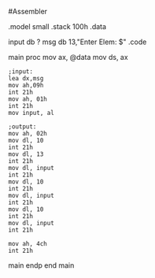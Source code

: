 #Assembler

.model small
.stack 100h
.data

input db ?
msg db 13,"Enter Elem: $"
.code

main proc
    mov ax, @data
    mov ds, ax
    
    ;input:
    lea dx,msg 
    mov ah,09h 
    int 21h 
    mov ah, 01h
    int 21h
    mov input, al
    
    ;output:
    mov ah, 02h   
    mov dl, 10
    int 21h
    mov dl, 13
    int 21h
    mov dl, input
    int 21h
    mov dl, 10
    int 21h
    mov dl, input
    int 21h
    mov dl, 10
    int 21h
    mov dl, input
    int 21h

    mov ah, 4ch
    int 21h
main endp
end main   
